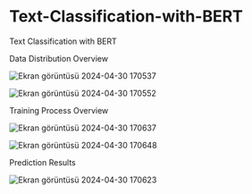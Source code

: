 # Text-Classification-with-BERT
Text Classification with BERT


Data Distribution Overview


![Ekran görüntüsü 2024-04-30 170537](https://github.com/altanulaszohre/Text-Classification-with-BERT/assets/111522957/b36425a6-280d-41af-a3fd-1f2c1f0349bb)


![Ekran görüntüsü 2024-04-30 170552](https://github.com/altanulaszohre/Text-Classification-with-BERT/assets/111522957/535cc5ec-bb55-4448-9ca3-c6e0e3bbbe16)


Training Process Overview


![Ekran görüntüsü 2024-04-30 170637](https://github.com/altanulaszohre/Text-Classification-with-BERT/assets/111522957/9fb5ee3f-bae8-4410-81f6-b96c4003daab)


![Ekran görüntüsü 2024-04-30 170648](https://github.com/altanulaszohre/Text-Classification-with-BERT/assets/111522957/c8a37a3f-a6d4-4bda-904d-ecc76912fbae)


Prediction Results


![Ekran görüntüsü 2024-04-30 170623](https://github.com/altanulaszohre/Text-Classification-with-BERT/assets/111522957/cc7ae654-fc88-4b17-b613-d169e77a58ae)
